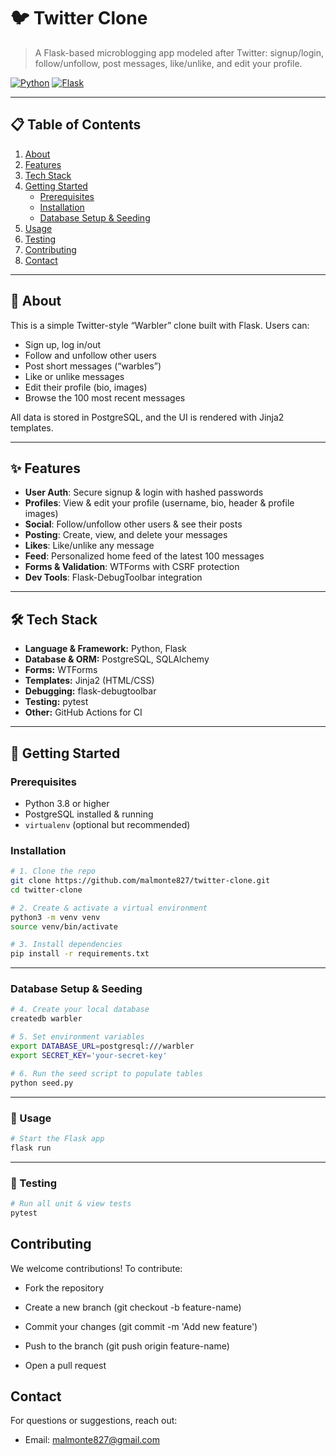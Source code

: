 # 🐦 Twitter Clone

> A Flask-based microblogging app modeled after Twitter: signup/login, follow/unfollow, post messages, like/unlike, and edit your profile.

 [![Python](https://img.shields.io/badge/python-3.8%2B-blue)](https://www.python.org/) [![Flask](https://img.shields.io/badge/flask-2.2-brightgreen)](https://flask.palletsprojects.com/)

---

## 📋 Table of Contents

1. [About](#about)  
2. [Features](#features)  
3. [Tech Stack](#tech-stack)  
4. [Getting Started](#getting-started)  
   - [Prerequisites](#prerequisites)  
   - [Installation](#installation)  
   - [Database Setup & Seeding](#database-setup--seeding)  
5. [Usage](#usage)  
6. [Testing](#testing)  
7. [Contributing](#contributing)  
9. [Contact](#contact)  

---

## 🌟 About

This is a simple Twitter-style “Warbler” clone built with Flask. Users can:

- Sign up, log in/out  
- Follow and unfollow other users  
- Post short messages (“warbles”)  
- Like or unlike messages  
- Edit their profile (bio, images)  
- Browse the 100 most recent messages  

All data is stored in PostgreSQL, and the UI is rendered with Jinja2 templates.

---

## ✨ Features

- **User Auth**: Secure signup & login with hashed passwords  
- **Profiles**: View & edit your profile (username, bio, header & profile images)  
- **Social**: Follow/unfollow other users & see their posts  
- **Posting**: Create, view, and delete your messages  
- **Likes**: Like/unlike any message  
- **Feed**: Personalized home feed of the latest 100 messages  
- **Forms & Validation**: WTForms with CSRF protection  
- **Dev Tools**: Flask-DebugToolbar integration  

---

## 🛠 Tech Stack

- **Language & Framework:** Python, Flask  
- **Database & ORM:** PostgreSQL, SQLAlchemy  
- **Forms:** WTForms  
- **Templates:** Jinja2 (HTML/CSS)  
- **Debugging:** flask-debugtoolbar  
- **Testing:** pytest  
- **Other:** GitHub Actions for CI  

---

## 🏁 Getting Started

### Prerequisites

- Python 3.8 or higher  
- PostgreSQL installed & running  
- `virtualenv` (optional but recommended)  

### Installation

```bash
# 1. Clone the repo
git clone https://github.com/malmonte827/twitter-clone.git
cd twitter-clone

# 2. Create & activate a virtual environment
python3 -m venv venv
source venv/bin/activate

# 3. Install dependencies
pip install -r requirements.txt
```
---

### Database Setup & Seeding

```bash
# 4. Create your local database
createdb warbler

# 5. Set environment variables
export DATABASE_URL=postgresql:///warbler
export SECRET_KEY='your-secret-key'

# 6. Run the seed script to populate tables
python seed.py
```
---
### 📖 Usage

```bash
# Start the Flask app
flask run
```
---
### 🧪 Testing
```bash
# Run all unit & view tests
pytest
```
## Contributing

We welcome contributions! To contribute:

- Fork the repository

- Create a new branch (git checkout -b feature-name)

- Commit your changes (git commit -m 'Add new feature')

- Push to the branch (git push origin feature-name)

- Open a pull request

## Contact

For questions or suggestions, reach out:

- Email: malmonte827@gmail.com

